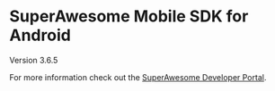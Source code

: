 SuperAwesome Mobile SDK for Android
===================================

Version 3.6.5

For more information check out the [SuperAwesome Developer Portal](http://developers.superawesome.tv/docs/androidsdk).
